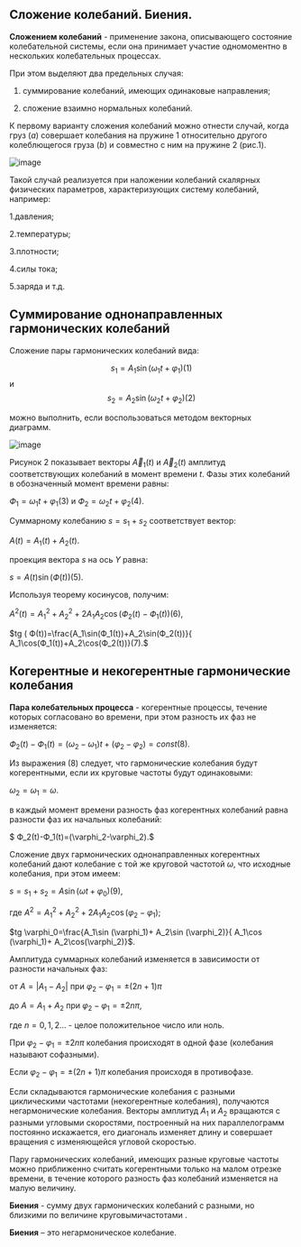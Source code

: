 ## __Сложение колебаний. Биения.__ ##

__Сложением колебаний__ - применение закона, описывающего состояние колебательной системы, если она принимает участие одномоментно в нескольких колебательных процессах.

При этом выделяют два предельных случая:

1. суммирование колебаний, имеющих одинаковые направления;

2. сложение взаимно нормальных колебаний.

К первому варианту сложения колебаний можно отнести случай, когда груз ($a$) совершает колебания на пружине 1 относительно другого колеблющегося груза ($b$) и совместно с ним на пружине 2 (рис.1).

![image](https://github.com/Milanistov/DZhome/assets/164164134/e6e7e2a5-23b9-4c91-8138-4299256561e1)

Такой случай реализуется при наложении колебаний скалярных физических параметров, характеризующих систему колебаний, например:

1.давления;

2.температуры;

3.плотности;

4.силы тока;

5.заряда и т.д.

## __Суммирование однонаправленных гармонических колебаний__ ##
Сложение пары гармонических колебаний вида:

$$s_1=A_1 \sin (\omega_1 t+\varphi_1) (1)$$ и $$ s_2=A_2 \sin (\omega_2 t+\varphi_2) (2)$$

можно выполнить, если воспользоваться методом векторных диаграмм.

![image](https://github.com/Milanistov/DZhome/assets/164164134/9ae74363-832b-48a2-9783-e843fe4d0996)

Рисунок 2 показывает векторы $\vec A_1(t)$ и $\vec A_2(t)$ амплитуд соответствующих
колебаний в момент времени $t$. Фазы этих колебаний в обозначенный момент времени равны:

$Ф_1=\omega_1 t+\varphi_1 (3)$ и $Ф_2=\omega_2 t+\varphi_2 (4)$.

Суммарному колебанию $s=s_1+s_2$ соответствует вектор:

$A(t)=A_1(t)+A_2(t)$.

проекция вектора $s$ на ось $Y$ равна:

$s=A(t)\sin(Ф(t))(5).$

Используя теорему косинусов, получим:

$A^2(t)=A_1^2+A_2^2+2A_1A_2\cos (Ф_2(t)-Ф_1(t))(6),$

$tg ( Ф(t))=\frac{A_1\sin(Ф_1(t))+A_2\sin(Ф_2(t))}{ A_1\cos(Ф_1(t))+A_2\cos(Ф_2(t))}(7).$

## __Когерентные и некогерентные гармонические колебания__ ##

__Пара колебательных процесса__ -  когерентные процессы, течение которых согласовано во времени, при этом разность их фаз не изменяется:

$Ф_2(t)-Ф_1(t)=(\omega_2-\omega_1)t+(\varphi_2-\varphi_2)=const (8).$

Из выражения (8) следует, что гармонические колебания будут когерентными, если их круговые частоты будут одинаковыми:

$\omega_2=\omega_1=\omega.$

в каждый момент времени разность фаз когерентных колебаний равна разности фаз их начальных колебаний:

$ Ф_2(t)-Ф_1(t)=(\varphi_2-\varphi_2).$

Сложение двух гармонических однонаправленных когерентных колебаний дают колебание с той же круговой частотой $\omega$, что исходные колебания, при этом имеем:

$s=s_1+s_2=A\sin(\omega t+\varphi_0)(9),$

где $A^2=A_1^2+A_2^2+2A_1A_2\cos (\varphi_2-\varphi_1)$;

$tg \varphi_0=\frac{A_1\sin (\varphi_1)+ A_2\sin (\varphi_2)}{ A_1\cos (\varphi_1)+ A_2\cos(\varphi_2)}$.

Амплитуда суммарных колебаний изменяется в зависимости от разности начальных фаз:

от $A=|A_1-A_2|$ при $\varphi_2-\varphi_1=\pm (2n+1)\pi$

до $A=A_1+A_2$ при $\varphi_2-\varphi_1=\pm 2n\pi$,

где $n=0,1,2...$ - целое положительное число или ноль.

При $\varphi_2-\varphi_1=\pm 2n\pi$ колебания происходят в одной фазе (колебания называют софазными).

Если $\varphi_2-\varphi_1=\pm (2n+1)\pi$ колебания происходя в противофазе.

Если складываются гармонические колебания с разными циклическими частотами (некогерентные колебания), получаются негармонические колебания. Векторы амплитуд $A_1$ и $A_2$ вращаются с разными угловыми скоростями, построенный на них параллелограмм постоянно искажается, его диагональ изменяет длину и совершает вращения с изменяющейся угловой скоростью.

Пару гармонических колебаний, имеющих разные круговые частоты можно приближенно считать когерентными только на малом отрезке времени, в течение которого разность фаз  колебаний изменяется на малую величину.

__Биения__ - сумму двух гармонических колебаний с разными, но близкими по величине круговымичастотами .

__Биения__ – это негармоническое колебание.





